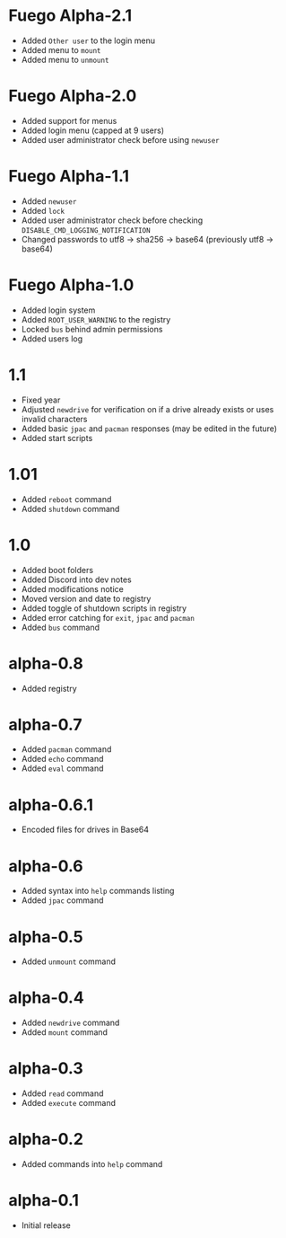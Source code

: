 # Fuego Alpha-2.1
- Added `Other user` to the login menu
- Added menu to `mount`
- Added menu to `unmount`

# Fuego Alpha-2.0
- Added support for menus
- Added login menu (capped at 9 users)
- Added user administrator check before using `newuser`

# Fuego Alpha-1.1
- Added `newuser`
- Added `lock`
- Added user administrator check before checking `DISABLE_CMD_LOGGING_NOTIFICATION`
- Changed passwords to utf8 -> sha256 -> base64 (previously utf8 -> base64)


# Fuego Alpha-1.0
- Added login system 
- Added `ROOT_USER_WARNING` to the registry
- Locked `bus` behind admin permissions
- Added users log

# 1.1
- Fixed year
- Adjusted `newdrive` for verification on if a drive already exists or uses invalid characters
- Added basic `jpac` and `pacman` responses (may be edited in the future)
- Added start scripts

# 1.01
- Added `reboot` command
- Added `shutdown` command

# 1.0
- Added boot folders
- Added Discord into dev notes
- Added modifications notice
- Moved version and date to registry
- Added toggle of shutdown scripts in registry
- Added error catching for `exit`, `jpac` and `pacman`
- Added `bus` command

# alpha-0.8
- Added registry

# alpha-0.7
- Added `pacman` command
- Added `echo` command
- Added `eval` command

# alpha-0.6.1
- Encoded files for drives in Base64

# alpha-0.6
- Added syntax into `help` commands listing
- Added `jpac` command

# alpha-0.5
- Added `unmount` command

# alpha-0.4
- Added `newdrive` command
- Added `mount` command

# alpha-0.3
- Added `read` command
- Added `execute` command

# alpha-0.2
- Added commands into `help` command

# alpha-0.1
- Initial release